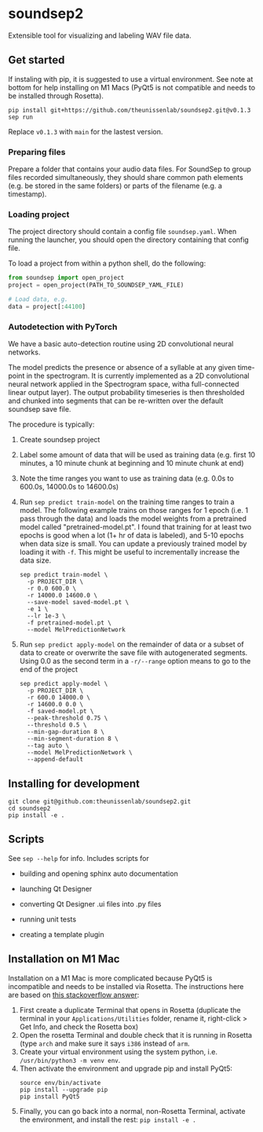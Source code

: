 # soundsep2

Extensible tool for visualizing and labeling WAV file data.

## Get started

If instaling with pip, it is suggested to use a virtual environment. See note at bottom for help installing on M1 Macs (PyQt5 is not compatible and needs to be installed through Rosetta).

```
pip install git+https://github.com/theunissenlab/soundsep2.git@v0.1.3
sep run
```

Replace `v0.1.3` with `main` for the lastest version.

### Preparing files

Prepare a folder that contains your audio data files. For SoundSep to group files recorded simultaneously, they should share common path elements (e.g. be stored in the same folders) or parts of the filename (e.g. a timestamp).

### Loading project

The project directory should contain a config file `soundsep.yaml`. When running the launcher, you should open the directory containing that config file.

To load a project from within a python shell, do the following:

```python
from soundsep import open_project
project = open_project(PATH_TO_SOUNDSEP_YAML_FILE)

# Load data, e.g.
data = project[:44100]
```

### Autodetection with PyTorch

We have a basic auto-detection routine using 2D convolutional neural networks.

The model predicts the presence or absence of a syllable at any given time-point in the spectrogram. It is currently implemented as a 2D convolutional neural network applied in the Spectrogram space, witha  full-connected linear output layer). The output probability timeseries is then thresholded and chunked into segments that can be re-written over the default soundsep save file.

The procedure is typically:

1. Create soundsep project

2. Label some amount of data that will be used as training data (e.g. first 10 minutes, a 10 minute chunk at beginning and 10 minute chunk at end)

3. Note the time ranges you want to use as training data (e.g. 0.0s to 600.0s, 14000.0s to 14600.0s)

4. Run `sep predict train-model` on the training time ranges to train a model. The following example trains on those ranges for 1 epoch (i.e. 1 pass through the data) and loads the model weights from a pretrained model called "pretrained-model.pt". I found that training for at least two epochs is good when a lot (1+ hr of data is labeled), and 5-10 epochs when data size is small. You can update a previously trained model by loading it with `-f`. This might be useful to incrementally increase the data size.

    ```shell
    sep predict train-model \
      -p PROJECT_DIR \
      -r 0.0 600.0 \
      -r 14000.0 14600.0 \
      --save-model saved-model.pt \
      -e 1 \
      --lr 1e-3 \
      -f pretrained-model.pt \
      --model MelPredictionNetwork
    ```

5. Run `sep predict apply-model` on the remainder of data or a subset of data to create or overwrite the save file with autogenerated segments. Using 0.0 as the second term in a `-r/--range` option means to go to the end of the project

    ```shell
    sep predict apply-model \
      -p PROJECT_DIR \
      -r 600.0 14000.0 \
      -r 14600.0 0.0 \
      -f saved-model.pt \
      --peak-threshold 0.75 \
      --threshold 0.5 \
      --min-gap-duration 8 \
      --min-segment-duration 8 \
      --tag auto \
      --model MelPredictionNetwork \
      --append-default
    ```

## Installing for development

```
git clone git@github.com:theunissenlab/soundsep2.git
cd soundsep2
pip install -e .
```

## Scripts

See `sep --help` for info. Includes scripts for

* building and opening sphinx auto documentation

* launching Qt Designer

* converting Qt Designer .ui files into .py files

* running unit tests

* creating a template plugin

## Installation on M1 Mac

Installation on a M1 Mac is more complicated because PyQt5 is incompatible and needs to be installed via Rosetta. The instructions here are based on [this stackoverflow answer](https://stackoverflow.com/a/68038451):

1. First create a duplicate Terminal that opens in Rosetta (duplicate the terminal in your `Applications/Utilities` folder, rename it, right-click > Get Info, and check the Rosetta box)
2. Open the rosetta Terminal and double check that it is running in Rosetta (type `arch` and make sure it says `i386` instead of `arm`.
3. Create your virtual environment using the system python, i.e. `/usr/bin/python3 -m venv env`.
4. Then activate the environment and upgrade pip and install PyQt5:
      ```
      source env/bin/activate
      pip install --upgrade pip
      pip install PyQt5
      ```
5. Finally, you can go back into a normal, non-Rosetta Terminal, activate the environment, and install the rest: `pip install -e .`
